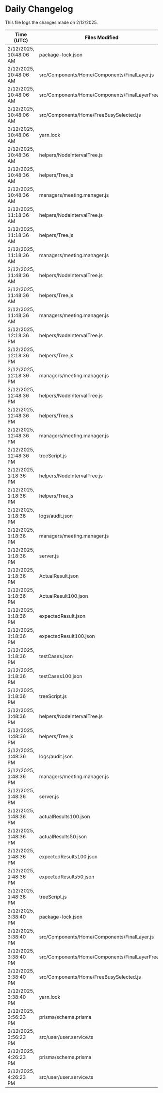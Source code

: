 # Daily Changelog

This file logs the changes made on 2/12/2025.

| Time (UTC)             | Files Modified                    | Changes (Addition/Deletion) |
|------------------------|-----------------------------------|-----------------------------|
| 2/12/2025, 10:48:06 AM | package-lock.json | 0 Additions & 7 Deletions |
| 2/12/2025, 10:48:06 AM | src/Components/Home/Components/FinalLayer.js | 2 Additions & 0 Deletions |
| 2/12/2025, 10:48:06 AM | src/Components/Home/Components/FinalLayerFree.js | 3 Additions & 0 Deletions |
| 2/12/2025, 10:48:06 AM | src/Components/Home/FreeBusySelected.js | 1 Additions & 1 Deletions |
| 2/12/2025, 10:48:06 AM | yarn.lock | 0 Additions & 5 Deletions |
| 2/12/2025, 10:48:36 AM | helpers/NodeIntervalTree.js | 7 Additions & 4 Deletions|
| 2/12/2025, 10:48:36 AM | helpers/Tree.js | 14 Additions & 10 Deletions|
| 2/12/2025, 10:48:36 AM | managers/meeting.manager.js | 20 Additions & 9 Deletions|
| 2/12/2025, 11:18:36 AM | helpers/NodeIntervalTree.js | 7 Additions & 4 Deletions|
| 2/12/2025, 11:18:36 AM | helpers/Tree.js | 14 Additions & 10 Deletions|
| 2/12/2025, 11:18:36 AM | managers/meeting.manager.js | 20 Additions & 9 Deletions|
| 2/12/2025, 11:48:36 AM | helpers/NodeIntervalTree.js | 7 Additions & 4 Deletions|
| 2/12/2025, 11:48:36 AM | helpers/Tree.js | 14 Additions & 10 Deletions|
| 2/12/2025, 11:48:36 AM | managers/meeting.manager.js | 42 Additions & 25 Deletions|
| 2/12/2025, 12:18:36 PM | helpers/NodeIntervalTree.js | 7 Additions & 4 Deletions|
| 2/12/2025, 12:18:36 PM | helpers/Tree.js | 14 Additions & 10 Deletions|
| 2/12/2025, 12:18:36 PM | managers/meeting.manager.js | 42 Additions & 25 Deletions|
| 2/12/2025, 12:48:36 PM | helpers/NodeIntervalTree.js | 7 Additions & 4 Deletions|
| 2/12/2025, 12:48:36 PM | helpers/Tree.js | 14 Additions & 10 Deletions|
| 2/12/2025, 12:48:36 PM | managers/meeting.manager.js | 42 Additions & 25 Deletions|
| 2/12/2025, 12:48:36 PM | treeScript.js | 0 Additions & 0 Deletions|
| 2/12/2025, 1:18:36 PM | helpers/NodeIntervalTree.js | 64 Additions & 51 Deletions|
| 2/12/2025, 1:18:36 PM | helpers/Tree.js | 27 Additions & 23 Deletions|
| 2/12/2025, 1:18:36 PM | logs/audit.json | 5 Additions & 5 Deletions|
| 2/12/2025, 1:18:36 PM | managers/meeting.manager.js | 42 Additions & 25 Deletions|
| 2/12/2025, 1:18:36 PM | server.js | 2 Additions & 1 Deletions|
| 2/12/2025, 1:18:36 PM | ActualResult.json | 0 Additions & 0 Deletions|
| 2/12/2025, 1:18:36 PM | ActualResult100.json | 0 Additions & 0 Deletions|
| 2/12/2025, 1:18:36 PM | expectedResult.json | 0 Additions & 0 Deletions|
| 2/12/2025, 1:18:36 PM | expectedResult100.json | 0 Additions & 0 Deletions|
| 2/12/2025, 1:18:36 PM | testCases.json | 0 Additions & 0 Deletions|
| 2/12/2025, 1:18:36 PM | testCases100.json | 0 Additions & 0 Deletions|
| 2/12/2025, 1:18:36 PM | treeScript.js | 0 Additions & 0 Deletions|
| 2/12/2025, 1:48:36 PM | helpers/NodeIntervalTree.js | 64 Additions & 51 Deletions|
| 2/12/2025, 1:48:36 PM | helpers/Tree.js | 28 Additions & 24 Deletions|
| 2/12/2025, 1:48:36 PM | logs/audit.json | 5 Additions & 5 Deletions|
| 2/12/2025, 1:48:36 PM | managers/meeting.manager.js | 42 Additions & 25 Deletions|
| 2/12/2025, 1:48:36 PM | server.js | 2 Additions & 1 Deletions|
| 2/12/2025, 1:48:36 PM | actualResults100.json | 0 Additions & 0 Deletions|
| 2/12/2025, 1:48:36 PM | actualResults50.json | 0 Additions & 0 Deletions|
| 2/12/2025, 1:48:36 PM | expectedResults100.json | 0 Additions & 0 Deletions|
| 2/12/2025, 1:48:36 PM | expectedResults50.json | 0 Additions & 0 Deletions|
| 2/12/2025, 1:48:36 PM | treeScript.js | 0 Additions & 0 Deletions|
| 2/12/2025, 3:38:40 PM | package-lock.json | 0 Additions & 7 Deletions|
| 2/12/2025, 3:38:40 PM | src/Components/Home/Components/FinalLayer.js | 2 Additions & 0 Deletions|
| 2/12/2025, 3:38:40 PM | src/Components/Home/Components/FinalLayerFree.js | 3 Additions & 0 Deletions|
| 2/12/2025, 3:38:40 PM | src/Components/Home/FreeBusySelected.js | 1 Additions & 1 Deletions|
| 2/12/2025, 3:38:40 PM | yarn.lock | 0 Additions & 5 Deletions|
| 2/12/2025, 3:56:23 PM | prisma/schema.prisma | 3 Additions & 13 Deletions|
| 2/12/2025, 3:56:23 PM | src/user/user.service.ts | 2 Additions & 7 Deletions|
| 2/12/2025, 4:26:23 PM | prisma/schema.prisma | 3 Additions & 13 Deletions|
| 2/12/2025, 4:26:23 PM | src/user/user.service.ts | 2 Additions & 7 Deletions|
